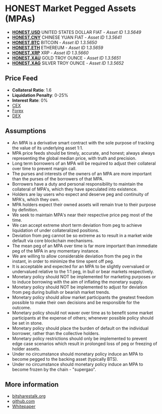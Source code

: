 # HONEST Market Pegged Assets (MPAs)
* **[HONEST.USD](/asset/HONEST.USD)** UNITED STATES DOLLAR FIAT - *Asset ID 1.3.5649*
* **[HONEST.CNY](/asset/HONEST.CNY)** CHINESE YUAN FIAT - *Asset ID 1.3.5641*
* **[HONEST.BTC](/asset/HONEST.BTC)** BITCOIN - *Asset ID 1.3.5650*
* **[HONEST.ETH](/asset/HONEST.ETH)** ETHEREUM - *Asset ID 1.3.5659*
* **[HONEST.XRP](/asset/HONEST.XRP)** XRP - *Asset ID 1.3.5660*
* **[HONEST.XAU](/asset/HONEST.XAU)** GOLD TROY OUNCE - *Asset ID 1.3.5651*
* **[HONEST.XAG](/asset/HONEST.XAG)** SILVER TROY OUNCE - *Asset ID 1.3.5652*

## Price Feed
- **Collateral Ratio**: 1.6
- **Liquidation Penalty**: 0-25%
- **Interest Rate**: 0%
- [CEX](https://github.com/litepresence/Honest-MPA-Price-Feeds/blob/master/honest/pricefeed_cex.py#L39)
- [Forex](https://github.com/litepresence/Honest-MPA-Price-Feeds/blob/master/honest/pricefeed_cex.py#L39)
- [DEX](https://github.com/litepresence/Honest-MPA-Price-Feeds/blob/master/honest/pricefeed_cex.py#L39)

## Assumptions
* An *MPA* is a derivative smart contract with the sole purpose of tracking the value of its underlying asset 1:1.
* MPA price feeds should be timely, accurate, and honest; always always representing the global median price, with truth and precision.
* Long term borrowers of an MPA will be required to adjust their collateral over time to prevent margin call.
* The purses and interests of the owners of an MPA are more important than the purses of the borrowers of that MPA.
* Borrowers have a duty and personal responsibility to maintain the collateral of MPA's, which they have speculated into existence.
* Holders are lay users who expect and deserve peg and continuity of MPA's, which they own.
* MPA holders expect their owned assets will remain true to their purpose by definition.
* We seek to maintain MPA's near their respective price peg most of the time.
* We can accept extreme short term deviation from peg to achieve liquidation of under collateralized positions.
* Deviation from peg cannot be so extreme as to result in a market wide default via core blockchain mechanisms.
* The mean peg of an MPA over time is far more important than immediate peg of the MPA in any momentary instance.
* We are willing to allow considerable deviation from the peg in the instant, in order to minimize the time spent off peg.
* It is acceptable and expected for an MPA to be slightly overvalued or undervalued relative to the 1:1 peg, in bull or bear markets respectively.
* Monetary policy should NOT be implemented for marketing purposes or to induce borrowing with the aim of inflating the monetary supply.
* Monetary policy should NOT be implemented to adjust for deviation from peg during bullish or bearish market trends.
* Monetary policy should allow market participants the greatest freedom possible to make their own decisions and be responsible for the outcome.
* Monetary policy should not waver over time as to benefit some market participants at the expense of others; whenever possible policy should be set in stone.
* Monetary policy  should place the burden of default on the individual borrower, rather than the collective holders.
* Monetary policy restrictions should only be implemented to prevent edge case scenarios which result in prolonged loss of peg or freezing of holder assets.
* Under no circumstance should monetary policy induce an MPA to become pegged to the backing asset (typically BTS).
* Under no circumstance should monetary policy induce an MPA to become frozen by the chain - "supergao".

## More information
* [bitsharestalk.org](https://bitsharestalk.org/index.php?topic=32035)
* [github.com](https://github.com/litepresence/Honest-MPA-Price-Feeds)
* [Whitepaper](https://github.com/litepresence/Honest-MPA-Price-Feeds/blob/master/docs/whitepaper.md)
